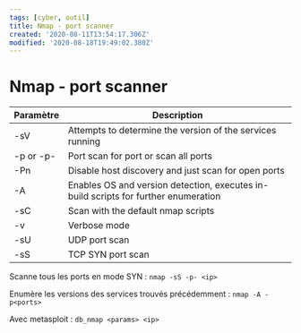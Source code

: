```yaml
---
tags: [cyber, outil]
title: Nmap - port scanner
created: '2020-08-11T13:54:17.306Z'
modified: '2020-08-18T19:49:02.380Z'
---
```


# Nmap - port scanner

| Paramètre | Description |
|-----------|-------------|
| -sV       | Attempts to determine the version of the services running |
| -p <x> or -p- | Port scan for port <x> or scan all ports |
| -Pn       | Disable host discovery and just scan for open ports |
| -A        | Enables OS and version detection, executes in-build scripts for further enumeration  |
| -sC       | Scan with the default nmap scripts |
| -v        | Verbose mode |
| -sU       | UDP port scan |
| -sS       | TCP SYN port scan |

Scanne tous les ports en mode SYN : `nmap -sS -p- <ip>`

Enumère les versions des services trouvés précédemment : `nmap -A -p<ports>`

Avec metasploit : `db_nmap <params> <ip>`

